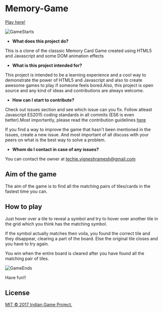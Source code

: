 # Memory-Game

[Play here!](http://igameproject.com/Memory-Game/)

![GameStarts](readme_images/GameStart.png)

* __What does this project do?__

This is a clone of the classsic Memory Card Game created using HTML5 and Javascript and some DOM animation effects

* __What is this project intended for?__

This project is intended to be a learning experience and a cool way to demonstrate the power of HTML5 and Javascript and also to create awesome games to play if someone feels bored.Also, this project is open source and any kind of ideas and contributions are always welcome.

* __How can I start to contribute?__

Check out issues section and see which issue can you fix. Follow atleast Javascript ES2015 coding standards in all commits (ES6 is even better).Most importantly, please read the contribution guidelines [here](https://github.com/igameproject/Memory-Game/blob/master/contributing.md)

If you find a way to improve the game that hasn't been mentioned in the issues, create a new issue. And most important of all discuss with your peers on what is the best way to solve a problem.

* __Whom do I contact in case of any issues?__

You can contact the owner at  techie.vigneshramesh@gmail.com 

## Aim of the game

The aim of the game is to find all the matching pairs of tiles/cards in the fastest time you can.

## How to play

Just hover over a tile to reveal a symbol and try to hover over another tile in the grid which you think has the matching symbol.

If the symbol actually matches then voila, you found the correct tile and they disappear, clearing a part of the board.
Else the original tile closes and you have to try again.

You win when the entire board is cleared after you have found all the matching pair of tiles.

![GameEnds](readme_images/GameEnds.png)

Have fun!!


## License

[MIT © 2017 Indian Game Project.](../LICENSE)


